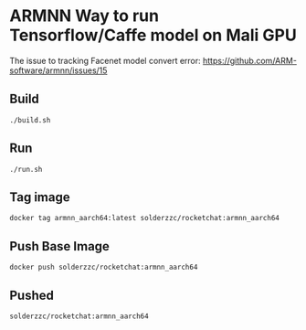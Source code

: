 
# ARMNN Way to run Tensorflow/Caffe model on Mali GPU
The issue to tracking Facenet model convert error: https://github.com/ARM-software/armnn/issues/15

## Build
```
./build.sh
```
## Run
```
./run.sh
```
## Tag image
```
docker tag armnn_aarch64:latest solderzzc/rocketchat:armnn_aarch64
```
## Push Base Image
```
docker push solderzzc/rocketchat:armnn_aarch64
```

## Pushed

```
solderzzc/rocketchat:armnn_aarch64
```
